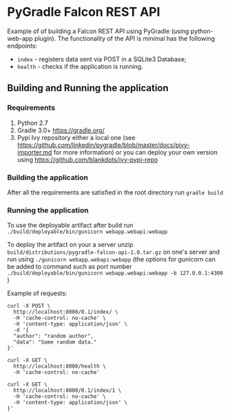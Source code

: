 # PyGradle Falcon REST API

Example of of building a Falcon REST API using PyGradle (using python-web-app plugin). The functionality of the API is minimal has the following endpoints:
* `index` - registers data sent via POST in a SQLite3 Database;
* `health` - checks if the application is running.

## Building and Running the application

### Requirements
1. Python 2.7
2. Gradle 3.0+ https://gradle.org/
3. Pypi Ivy repository either a local one (see https://github.com/linkedin/pygradle/blob/master/docs/pivy-importer.md for more information) or you can deploy your own version using https://github.com/blankdots/ivy-pypi-repo


### Building the application

After all the requirements are satisfied in the root directory run `gradle build`

### Running the application

To use the deployable artifact after build run `./build/deployable/bin/gunicorn webapp.webapi:webapp`

To deploy the artifact on your a server unzip `build/distributions/pygradle-falcon-api-1.0.tar.gz` on one's server and run using `./gunicorn webapp.webapi:webapp` (the options for gunicorn can be added to command such as port number `./build/deployable/bin/gunicorn webapp.webapi:webapp -b 127.0.0.1:4300` )

Example of requests:

```
curl -X POST \
  http://localhost:8000/0.1/index/ \
  -H 'cache-control: no-cache' \
  -H 'content-type: application/json' \
  -d '{
  "author": "random author",
  "data": "Some random data."
}'
```

```
curl -X GET \
  http://localhost:8000/health \
  -H 'cache-control: no-cache'
```

```
curl -X GET \
  http://localhost:8000/0.1/index/1 \
  -H 'cache-control: no-cache' \
  -H 'content-type: application/json' \
}'
```
